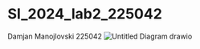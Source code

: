 # SI_2024_lab2_225042
Damjan Manojlovski 225042
![Untitled Diagram drawio](https://github.com/Dammjan/SI_2024_lab2_225042/assets/166994650/64781efa-4f9f-4695-ab88-88151c2d87d4)
